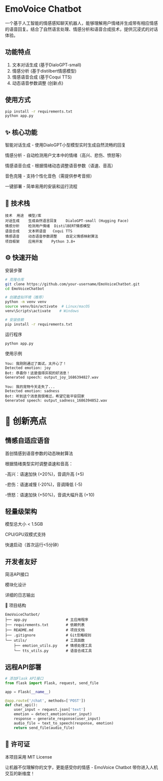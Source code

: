 # EmoVoice Chatbot

一个基于人工智能的情感感知聊天机器人，能够理解用户情绪并生成带有相应情感的语音回复。结合了自然语言处理、情感分析和语音合成技术，提供沉浸式的对话体验。

## 功能特点
1. 文本对话生成 (基于DialoGPT-small)
2. 情感分析 (基于distilbert情感模型)
3. 情感语音合成 (基于Coqui TTS)
4. 动态语音参数调整 (创新点)

## 使用方式
```bash
pip install -r requirements.txt
python app.py
```

## ✨ 核心功能
智能对话生成 - 使用DialoGPT小型模型实时生成自然流畅的回复

情感分析 - 自动检测用户文本中的情绪（高兴、悲伤、愤怒等）

情感语音合成 - 根据情绪动态调整语音参数（语速、音高）

音色克隆 - 支持个性化音色（需提供参考音频）

一键部署 - 简单易用的安装和运行流程

## 🚀 技术栈
```text
技术	用途	模型/库
对话生成	生成自然语言回复	DialoGPT-small (Hugging Face)
情感分析	检测用户情绪	DistilBERT情感模型
语音合成	文本转语音	Coqui TTS
情感语音	动态语音参数调整	自定义情感映射算法
项目框架	应用开发	Python 3.8+
```

## ⚙️ 快速开始
安装步骤
```bash
# 克隆仓库
git clone https://github.com/your-username/EmoVoiceChatbot.git
cd EmoVoiceChatbot

# 创建虚拟环境（推荐）
python -m venv venv
source venv/bin/activate  # Linux/macOS
venv\Scripts\activate    # Windows

# 安装依赖
pip install -r requirements.txt
```
运行程序
```bash
python app.py
```
使用示例
```text
You: 我刚刚通过了面试，太开心了！
Detected emotion: joy
Bot: 恭喜你！这是值得庆祝的好消息！
Generated speech: output_joy_1686394827.wav

You: 我的宠物今天走失了...
Detected emotion: sadness
Bot: 听到这个消息我很难过，希望它能平安回家
Generated speech: output_sadness_1686394852.wav
```
# 🎯 创新亮点
## 情感自适应语音

首创情感到语音参数的动态映射算法

根据情绪类型实时调整语速和音高：

 -高兴：语速加快 (+20%)，音调升高 (+5)

 -悲伤：语速减慢 (-20%)，音调降低 (-5)

 -愤怒：语速加快 (+50%)，音调大幅升高 (+10)

## 轻量级架构

模型总大小 < 1.5GB

CPU/GPU双模式支持

快速启动（首次运行<5分钟）

## 开发者友好

简洁API接口

模块化设计

详细的日志输出

📁 项目结构
```text
EmoVoiceChatbot/
├── app.py                  # 主应用程序
├── requirements.txt        # 依赖列表
├── README.md               # 项目文档
├── .gitignore              # Git忽略规则
└── utils/                  # 工具函数
    ├── emotion_utils.py    # 情感处理工具
    └── tts_utils.py        # 语音合成工具
```
## 远程API部署
```python
# 添加Flask API接口
from flask import Flask, request, send_file

app = Flask(__name__)

@app.route('/chat', methods=['POST'])
def chat_api():
    user_input = request.json['text']
    emotion = detect_emotion(user_input)
    response = generate_response(user_input)
    audio_file = text_to_speech(response, emotion)
    return send_file(audio_file)
```

## 📜 许可证
本项目采用 MIT License


让机器不仅理解你的文字，更能感受你的情感 - EmoVoice Chatbot 带你进入人机交互的新维度！